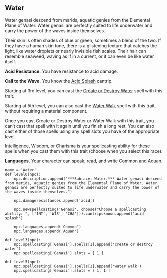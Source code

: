 ## Water
Water genasi descend from marids, aquatic genies from the Elemental Plane of Water. Water genasi are perfectly suited to life underwater and carry the power of the waves inside themselves.

Their skin is often shades of blue or green, sometimes a blend of the two. If they have a human skin tone, there is a glistening texture that catches the light, like water droplets or nearly invisible fish scales. Their hair can resemble seaweed, waving as if in a current, or it can even be like water itself.

**Acid Resistance.** You have resistance to acid damage.

**Call to the Wave.** You know the [Acid Splash](../../Magic/Spells/acid-splash.md) cantrip. 

Starting at 3rd level, you can cast the [Create or Destroy Water](../../Magic/Spells/create-or-destroy-water.md) spell with this trait. 

Starting at 5th level, you can also cast the [Water Walk](../../Magic/Spells/water-walk.md) spell with this trait, without requiring a material component. 

Once you cast Create or Destroy Water or Water Walk with this trait, you can’t cast that spell with it again until you finish a long rest. You can also cast either of those spells using any spell slots you have of the appropriate level.

Intelligence, Wisdom, or Charisma is your spellcasting ability for these spells when you cast them with this trait (choose when you select this race).

**Languages.** Your character can speak, read, and write Common and Aquan.

```
name = 'Water'
def level0(npc):
    npc.description.append("***Subrace: Water.*** Water genasi descend from marids, aquatic genies from the Elemental Plane of Water. Water genasi are perfectly suited to life underwater and carry the power of the waves inside themselves.")

    npc.damageresistances.append('acid')

    npc.newspellcasting('Genasi', choose("Choose a spellcasting ability: ", ['INT', 'WIS', 'CHA'])).cantripsknown.append('acid splash')

    npc.languages.append('Common')
    npc.languages.append('Aquan')

def level3(npc):
    npc.spellcasting['Genasi'].spells[1].append('create or destroy water')
    npc.spellcasting['Genasi'].slots = [ 1 ]

def level5(npc):
    npc.spellcasting['Genasi'].spells[1].append('water walk')
    npc.spellcasting['Genasi'].slots = [ 1, 1 ]
```
